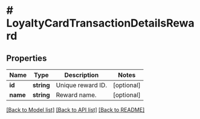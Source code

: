 # # LoyaltyCardTransactionDetailsReward

## Properties

Name | Type | Description | Notes
------------ | ------------- | ------------- | -------------
**id** | **string** | Unique reward ID. | [optional]
**name** | **string** | Reward name. | [optional]

[[Back to Model list]](../../README.md#models) [[Back to API list]](../../README.md#endpoints) [[Back to README]](../../README.md)
